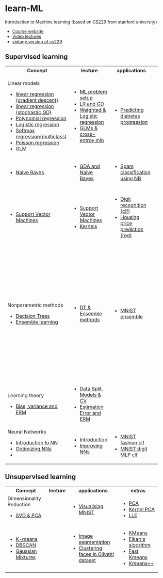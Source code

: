 # learn-ML
Introduction to Machine learning (based on [CS229](https://cs229.stanford.edu/) from stanford university)<br>

<ul>
	<li> <a href="https://cs229.stanford.edu/"> Course website </a> </li>
<li><a href="https://www.youtube.com/playlist?list=PLoROMvodv4rMiGQp3WXShtMGgzqpfVfbU"> Video lectures </a> </li>
<li><a href="https://see.stanford.edu/Course/CS229"> vintage version of cs229 </a>  </li>
</ul>

## Supervised learning
<table>
<tr>
<th> Concept </th>
<th> lecture </th>
<th> applications</th>
<th> extras </th>
</tr>
<tr>
	
<td> 
	<p> Linear models 
<ul>
	<li> <a href="ordinary_linear_reg_grad_descent.ipynb"> linear regression (gradient descent) </a> </li>
	<li>  <a href="ord_linear_reg_stochastic_GD.ipynb"> linear regression (stochastic GD) </a> </li>
	<li> <a href="Polynomial_regression.ipynb"> Polynomial regression </a> </li>
	<li> <a href="newton_raphson_log_reg.ipynb"> Logistic regression </a> </li>
	<li> <a href="multiclass_classification_softmax.ipynb"> Softmax regression(multiclass) </a> </li>
	<li> <a href="plot_poisson_regression_non_normal_loss.ipynb"> Poisson regression </a> </li>
	<li> <a href="plot_tweedie_regression_insurance_claims.ipynb"> GLM </a>	</li>
    </ul></p>
</td>
<td>
<ul>
<li> <a href="https://www.youtube.com/watch?v=4b4MUYve_U8&list=PLoROMvodv4rMiGQp3WXShtMGgzqpfVfbU&index=2"> ML problem setup </a> </li>
<li> <a href="https://www.youtube.com/watch?v=4b4MUYve_U8&list=PLoROMvodv4rMiGQp3WXShtMGgzqpfVfbU&index=2"> LR and GD </a> </li>
<li> <a href="https://www.youtube.com/watch?v=het9HFqo1TQ&list=PLoROMvodv4rMiGQp3WXShtMGgzqpfVfbU&index=3"> Weighted & Logistic regression </a> </li>
<li> <a href="https://www.youtube.com/watch?v=iZTeva0WSTQ&list=PLoROMvodv4rMiGQp3WXShtMGgzqpfVfbU&index=4"> GLMs & cross-entroy min </a> </li>

</ul>
 </td>
<td> <ul>
	<li> <a href="pred_diabetes_progress.ipynb"> Predicting diabetes progression</a> </li>
	</ul>
</td>
<td>
<ul>
<li> <a href="https://towardsdatascience.com/assumptions-of-linear-regression-fdb71ebeaa8b"> assumptions of LR </a> </li>
<li> <a href="https://dl.acm.org/doi/10.1162/neco.1996.8.7.1341"> No free lunch </a> </li> 
<li> <a href="https://static.googleusercontent.com/media/research.google.com/fr//pubs/archive/35179.pdf"> data effects </a> </li>
<li> <a href="https://papers.ssrn.com/sol3/papers.cfm?abstract_id=3164764"> case study: GLM </a> </li>
 </ul>
 </td>
</tr>
<tr> 
<td>	<ul>
<li> <a href="Naive_bayes.ipynb"> Naive Bayes </a> </li>
</ul>
</td>
<td>
<ul>
<li> <a href="https://www.youtube.com/watch?v=nt63k3bfXS0&list=PLoROMvodv4rMiGQp3WXShtMGgzqpfVfbU&index=5"> GDA and Naive Bayes </a> </li>
</ul>
</td>
<td>
<ul> <li> <a href="spam_classification.ipynb"> Spam classification using NB </a></li> </ul>
</td>
<td>
<ul> <li> <a href="https://mathformachines.com/posts/discriminant-analysis/"> discriminant analysis </a> </li> </ul>
</td>
</tr>
<tr> 
 <td>
   <ul>
 <li> <a href="SVM_classifiers.ipynb">Support Vector Machines </a></li>
   </ul>
 </td>
 <td>
  <ul>
   <li> <a href="https://www.youtube.com/watch?v=lDwow4aOrtg&list=PLoROMvodv4rMiGQp3WXShtMGgzqpfVfbU&index=6"> Support Vector Machines </a> </li>
   <li> <a href="https://www.youtube.com/watch?v=8NYoQiRANpg&list=PLoROMvodv4rMiGQp3WXShtMGgzqpfVfbU&index=7"> Kernels </a> </li>
</ul>
</td>
<td> <ul> <li> <a href="MNIST_svm.ipynb"> Digit recognition (clf) </a> </li>
<li> <a href="Predicting_house_prices.ipynb"> Housing price prediction (reg) </a> </li> </ul>
</td>
<td> <ul> <li> <a href="https://www.microsoft.com/en-us/research/wp-content/uploads/2016/02/tr-98-14.pdf"> SMO algorithm </a> </li>
<li> <a href="https://dl.acm.org/doi/10.1145/1390156.1390208"> Dual coordinate descent </a></li>
<li> <a href="https://proceedings.neurips.cc/paper/2000/file/155fa09596c7e18e50b58eb7e0c6ccb4-Paper.pdf"> Online learning </a> </li>
<li> <a href="https://jmlr.org/papers/volume6/bordes05a/bordes05a.pdf"> Fast Kernels </a> </li>
</ul>
</td>
</tr>
<tr>
<td>  <p> Nonparametric methods
<ul> <li> <a href="decision_trees.ipynb"> Decision Trees </a> </li>
<li> <a href="ensemble.ipynb"> Ensemble learning </a> </li>
 </ul>
 </p></td>
<td> <ul> <li> <a href="https://youtu.be/wr9gUr-eWdA"> DT & Ensemble methods </a> </li> </ul></td>
<td> <ul> <li>  <a href="MNIST_ensemble.ipynb"> MNIST ensemble </a> </li> </ul> </td>
<td> <ul>
<li> <a href="https://www.stat.berkeley.edu/~breiman/bagging.pdf"> Bagging predictors </a> </li>

<li> <a href="https://en.wikipedia.org/wiki/Bootstrap_aggregating"> Bootstrapping </a> </li>
<li> <a href="https://dl.acm.org/doi/10.1023/A:1007563306331"> pasting </a> </li>
<li> <a href="https://link.springer.com/chapter/10.1007/978-3-642-33460-3_28"> random patches </a> </li>
<li> <a href="https://dl.acm.org/doi/10.1109/34.709601"> random subspaces </a> </li>
<li> <a href="https://dl.acm.org/doi/10.5555/844379.844681"> random decision forests </a> </li>
<li> <a href="https://link.springer.com/article/10.1007/s10994-006-6226-1"> extremely randomized trees </a> </li>
<li> <a href="https://www.sciencedirect.com/science/article/pii/S002200009791504X"> boosting </a> </li>
<li> <a href="https://hastie.su.domains/Papers/SII-2-3-A8-Zhu.pdf"> multiclass adaboost </a> </li>
<li> <a href="https://www.jstor.org/stable/2699986"> Gradient boost </a> </li>
<li> <a href="http://www.machine-learning.martinsewell.com/ensembles/stacking/Wolpert1992.pdf"> stacking </a> </li>
 </ul> </td>
 </tr>
<tr>
<td> <p> Learning theory
<ul> <li> <a href="https://cs229.stanford.edu/notes2022fall/bias-variance.pdf"> Bias, variance and ERM </a></li>
 </ul> </p> </td>
<td> <ul> <li> <a href="https://www.youtube.com/watch?v=rjbkWSTjHzM&list=PLoROMvodv4rMiGQp3WXShtMGgzqpfVfbU&index=8"> Data Split, Models & CV </a> </li>
<li> <a href="https://www.youtube.com/watch?v=iVOxMcumR4A&list=PLoROMvodv4rMiGQp3WXShtMGgzqpfVfbU&index=9"> Estimation Error and ERM </a> </li>
</ul>  </td>
<td> </td>
<td> <ul> <li> <a href="https://epubs.siam.org/doi/10.1137/20M1336072"> Double Descent phenomenon </a> </li> </ul> </td>
 </tr>
<tr>
<td> Neural Networks
 <ul> <li> <a href="neural_networks.ipynb"> Introduction to NN </a> </li>
<li> <a href="notes_chapter_Neural_Networks.pdf"> Optimizing NNs </a> <li>
</ul>
</td>
<td> <ul> <li> <a href="https://youtu.be/MfIjxPh6Pys"> Introduction </a> </li>
<li> <a href="https://youtu.be/zUazLXZZA2U"> Improving NNs </a> </li>
 </ul> </td>
<td> <ul> <li> <a href="fashion_MNIST.ipynb"> MNIST fashion clf </a> </li>
<li> <a href="MNIST_MLP.ipynb"> MNIST digit MLP clf </a> </li>
</td>
<td> </td>
</tr>
</table>


## Unsupervised learning

<table>
<tr>
<th> Concept </th>
<th> lecture </th>
<th> applications</th>
<th> extras </th>
</tr>

<tr> <td> Dimensionality Reduction 
 <ul> <li> <a href="dimensionality_red.ipynb"> SVD & PCA </a>  </li> </ul>
</td>
 <td> </td>
 <td> <ul> <li> <a href="compressing_MNIST.ipynb"> Visualising MNIST </a> </li> </ul> </td> 
<td> <ul> <li> <a href="https://www.tandfonline.com/doi/abs/10.1080/14786440109462720"> PCA </a> </li> 
<li> <a href="https://link.springer.com/chapter/10.1007/BFb0020217"> Kernel PCA </a> </li> 
<li> <a href="https://www.science.org/doi/10.1126/science.290.5500.2323"> LLE </a> </li> </ul> </td> </tr>

<tr>
<td> <ul>
 <li> <a href="clustering.ipynb"> K-means </a> </li> 
 <li> <a href="dbscan.ipynb"> DBSCAN </a> </li>
 <li> <a href="gaussian_mixture.ipynb"> Gaussian Mixtures </a> </li>
</ul> </td>
<td> </td>
<td> <ul> <li> <a href="clustering_applications.ipynb"> Image segmentation </a> </li>
<li> <a href="face_similiarity.ipynb"> Clustering faces in Olivetti dataset </a> </li>
 </ul> </td>
<td> <ul> 
<li> <a href="https://ieeexplore.ieee.org/document/1056489"> KMeans </a> </li>
<li> <a href="https://dl.acm.org/doi/10.5555/3041838.3041857"> Elkan's algorithm </a> </li>
<li> <a href="https://dl.acm.org/doi/10.1145/3132847.3133091"> Fast Kmeans </a> </li>
<li> <a href="https://theory.stanford.edu/~sergei/papers/kMeansPP-soda.pdf"> Kmeans++ </a> </li>

</ul>
 </td>
</tr>
</table>



